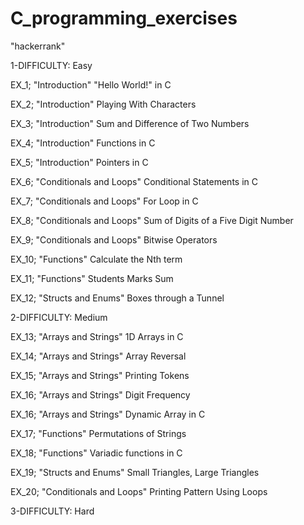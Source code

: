 # C_programming_exercises

"hackerrank"

1-DIFFICULTY:
              Easy

  EX_1;  "Introduction"
     "Hello World!" in C
  
  EX_2;  "Introduction"
      Playing With Characters

  EX_3;  "Introduction"
      Sum and Difference of Two Numbers

  EX_4;  "Introduction"
      Functions in C

  EX_5;  "Introduction"
      Pointers in C

  EX_6;  "Conditionals and Loops"
      Conditional Statements in C

  EX_7;  "Conditionals and Loops"
      For Loop in C

  EX_8;  "Conditionals and Loops"
      Sum of Digits of a Five Digit Number

  EX_9;  "Conditionals and Loops"
      Bitwise Operators
    
  EX_10;  "Functions"
      Calculate the Nth term
  
  EX_11;  "Functions"
      Students Marks Sum
  
  EX_12; "Structs and Enums"
      Boxes through a Tunnel



2-DIFFICULTY:
              Medium

  EX_13; "Arrays and Strings"
    1D Arrays in C

  EX_14; "Arrays and Strings"
    Array Reversal
  
  EX_15; "Arrays and Strings"
    Printing Tokens
       
  EX_16; "Arrays and Strings"
    Digit Frequency     
           
  EX_16; "Arrays and Strings"
    Dynamic Array in C    
      
  EX_17;  "Functions"
      Permutations of Strings
            
  EX_18;  "Functions"
      Variadic functions in C
            
  EX_19; "Structs and Enums"
      Small Triangles, Large Triangles
      
  EX_20;  "Conditionals and Loops"
      Printing Pattern Using Loops

3-DIFFICULTY:
             Hard

